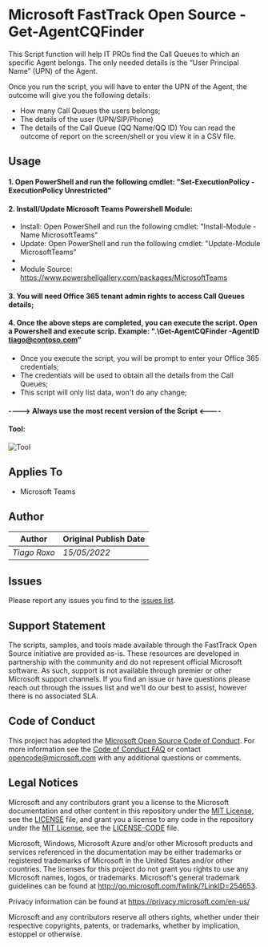 # Microsoft FastTrack Open Source - Get-AgentCQFinder

This Script function will help IT PROs find the Call Queues to which an specific Agent belongs.
The only needed details is the “User Principal Name” (UPN) of the Agent.

Once you run the script, you will have to enter the UPN of the Agent, the outcome will give you the following details:
- How many Call Queues the users belongs;
- The details of the user (UPN/SIP/Phone)
- The details of the Call Queue (QQ Name/QQ ID) 
You can read the outcome of report on the screen/shell or you view it in a CSV file.

## Usage

####  1. Open PowerShell and run the following cmdlet: "Set-ExecutionPolicy -ExecutionPolicy Unrestricted"
####  2. Install/Update Microsoft Teams Powershell Module: 
- Install: Open PowerShell and run the following cmdlet: "Install-Module -Name MicrosoftTeams"
- Update: Open PowerShell and run the following cmdlet: "Update-Module MicrosoftTeams"
-
- Module Source: https://www.powershellgallery.com/packages/MicrosoftTeams
####  3. You will need Office 365 tenant admin rights to access Call Queues details;
####  4. Once the above steps are completed, you can execute the script. Open a Powershell and execute scrip. Example: ".\Get-AgentCQFinder -AgentID tiago@contoso.com"
####  
- Once you execute the script, you will be prompt to enter your Office 365 credentials;
- The credentials will be used to obtain all the details from the Call Queues;
- This script will only list data, won't do any change;
#### ----> Always use the most recent version of the Script <----
#### Tool:
![Tool](https://github.com/tiagoroxo/FastTrack/blob/master/scripts/Get-AgentCQFinder/Tool.jpg?raw=true)

## Applies To

- Microsoft Teams

## Author

|Author|Original Publish Date
|----|--------------------------
|_Tiago Roxo_|_15/05/2022_|

## Issues

Please report any issues you find to the [issues list](https://github.com/microsoft/FastTrack/issues).


## Support Statement

The scripts, samples, and tools made available through the FastTrack Open Source initiative are provided as-is. These resources are developed in partnership with the community and do not represent official Microsoft software. As such, support is not available through premier or other Microsoft support channels. If you find an issue or have questions please reach out through the issues list and we'll do our best to assist, however there is no associated SLA.

## Code of Conduct

This project has adopted the [Microsoft Open Source Code of Conduct](https://opensource.microsoft.com/codeofconduct/).
For more information see the [Code of Conduct FAQ](https://opensource.microsoft.com/codeofconduct/faq/) or
contact [opencode@microsoft.com](mailto:opencode@microsoft.com) with any additional questions or comments.

## Legal Notices

Microsoft and any contributors grant you a license to the Microsoft documentation and other content in this repository under the [MIT License](https://opensource.org/licenses/MIT), see the [LICENSE](LICENSE) file, and grant you a license to any code in the repository under the [MIT License](https://opensource.org/licenses/MIT), see the [LICENSE-CODE](LICENSE-CODE) file.

Microsoft, Windows, Microsoft Azure and/or other Microsoft products and services referenced in the documentation may be either trademarks or registered trademarks of Microsoft in the United States and/or other countries. The licenses for this project do not grant you rights to use any Microsoft names, logos, or trademarks. Microsoft's general trademark guidelines can be found at http://go.microsoft.com/fwlink/?LinkID=254653.

Privacy information can be found at https://privacy.microsoft.com/en-us/

Microsoft and any contributors reserve all others rights, whether under their respective copyrights, patents,
or trademarks, whether by implication, estoppel or otherwise.
